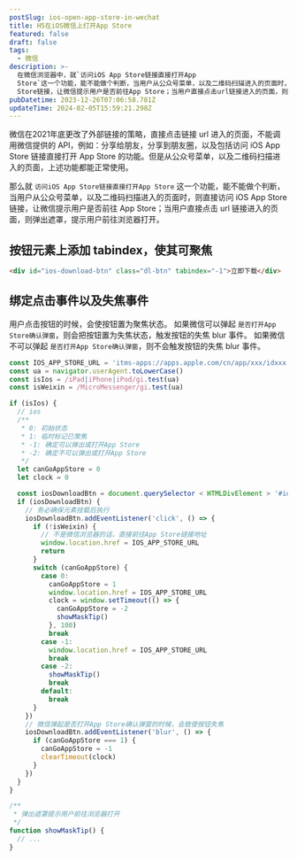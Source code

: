 ```yaml
---
postSlug: ios-open-app-store-in-wechat
title: H5在iOS微信上打开App Store
featured: false
draft: false
tags:
  - 微信
description: >-
  在微信浏览器中，就`访问iOS App Store链接直接打开App
  Store`这一个功能，能不能做个判断，当用户从公众号菜单，以及二维码扫描进入的页面时，则直接访问iOS App
  Store链接，让微信提示用户是否前往App Store；当用户直接点击url链接进入的页面，则弹出遮罩，提示用户前往浏览器打开。
pubDatetime: 2023-12-26T07:06:58.781Z
updateTime: 2024-02-05T15:59:21.298Z
---
```


微信在2021年底更改了外部链接的策略，直接点击链接 url 进入的页面，不能调用微信提供的 API，例如：分享给朋友，分享到朋友圈，以及包括访问 iOS App Store 链接直接打开 App Store 的功能。但是从公众号菜单，以及二维码扫描进入的页面，上述功能都能正常使用。

那么就 `访问iOS App Store链接直接打开App Store` 这一个功能，能不能做个判断，当用户从公众号菜单，以及二维码扫描进入的页面时，则直接访问 iOS App Store 链接，让微信提示用户是否前往 App Store；当用户直接点击 url 链接进入的页面，则弹出遮罩，提示用户前往浏览器打开。

## 按钮元素上添加 tabindex，使其可聚焦

```html
<div id="ios-download-btn" class="dl-btn" tabindex="-1">立即下载</div>
```

## 绑定点击事件以及失焦事件

用户点击按钮的时候，会使按钮置为聚焦状态。
如果微信可以弹起 `是否打开App Store确认弹窗`，则会把按钮置为失焦状态，触发按钮的失焦 blur 事件。
如果微信不可以弹起 `是否打开App Store确认弹窗`，则不会触发按钮的失焦 blur 事件。

```js
const IOS_APP_STORE_URL = 'itms-apps://apps.apple.com/cn/app/xxx/idxxx'
const ua = navigator.userAgent.toLowerCase()
const isIos = /iPad|iPhone|iPod/gi.test(ua)
const isWeixin = /MicroMessenger/gi.test(ua)

if (isIos) {
  // ios
  /**
   * 0: 初始状态
   * 1: 临时标记已聚焦
   * -1: 确定可以弹出或打开App Store
   * -2: 确定不可以弹出或打开App Store
   */
  let canGoAppStore = 0
  let clock = 0

  const iosDownloadBtn = document.querySelector < HTMLDivElement > '#ios-download-btn'
  if (iosDownloadBtn) {
    // 务必确保元素挂载后执行
    iosDownloadBtn.addEventListener('click', () => {
      if (!isWeixin) {
        // 不是微信浏览器的话，直接前往App Store链接地址
        window.location.href = IOS_APP_STORE_URL
        return
      }
      switch (canGoAppStore) {
        case 0:
          canGoAppStore = 1
          window.location.href = IOS_APP_STORE_URL
          clock = window.setTimeout(() => {
            canGoAppStore = -2
            showMaskTip()
          }, 100)
          break
        case -1:
          window.location.href = IOS_APP_STORE_URL
          break
        case -2:
          showMaskTip()
          break
        default:
          break
      }
    })
    // 微信弹起是否打开App Store确认弹窗的时候，会致使按钮失焦
    iosDownloadBtn.addEventListener('blur', () => {
      if (canGoAppStore === 1) {
        canGoAppStore = -1
        clearTimeout(clock)
      }
    })
  }
}

/**
 * 弹出遮罩提示用户前往浏览器打开
 */
function showMaskTip() {
  // ...
}
```
